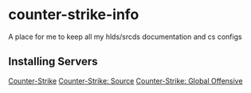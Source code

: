 # counter-strike-info
A place for me to keep all my hlds/srcds documentation and cs configs
## Installing Servers
[Counter-Strike](https://gameservermanagers.com/lgsm/csserver/)
[Counter-Strike: Source](https://gameservermanagers.com/lgsm/cssserver/)
[Counter-Strike: Global Offensive](https://gameservermanagers.com/lgsm/csgoserver/)

